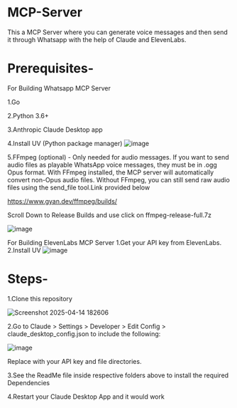 # MCP-Server

This a MCP Server where you can generate voice messages and then send it through Whatsapp with the help of Claude and ElevenLabs.
# Prerequisites-
For Building Whatsapp MCP Server

1.Go

2.Python 3.6+

3.Anthropic Claude Desktop app 

4.Install UV (Python package manager) ![image](https://github.com/user-attachments/assets/c7c304ed-31a8-4652-86e9-2aba3c79fda8)


5.FFmpeg (optional) - Only needed for audio messages. If you want to send audio files as playable WhatsApp voice messages, they must be in .ogg Opus format. With FFmpeg installed, the MCP server will automatically convert non-Opus audio files. Without FFmpeg, you can still send raw audio files using the send_file tool.Link provided below

https://www.gyan.dev/ffmpeg/builds/

Scroll Down to Release Builds and use click on ffmpeg-release-full.7z 

![image](https://github.com/user-attachments/assets/d964c675-6362-47fc-8f3e-60c0df595d0b)


For Building ElevenLabs MCP Server
1.Get your API key from ElevenLabs.
2.Install UV ![image](https://github.com/user-attachments/assets/feef6fb5-f750-4cd4-a5b3-c67799ae74fc)


# Steps-
1.Clone this repository

![Screenshot 2025-04-14 182606](https://github.com/user-attachments/assets/19637795-9f68-4839-92de-2d736da6f3e2)

2.Go to Claude > Settings > Developer > Edit Config > claude_desktop_config.json to include the following:

![image](https://github.com/user-attachments/assets/aa36d719-352c-4cf7-9827-5e36eabc35bd)

Replace with your API key and file directories.

3.See the ReadMe file inside respective folders above to install the required Dependencies

4.Restart your Claude Desktop App and it would work



